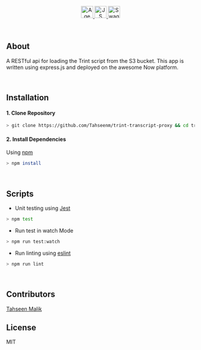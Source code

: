 <p align="center">
  <a href="http://forthebadge.com/badges/ages-12.svg">
    <img
      height="32"
      src="http://forthebadge.com/badges/ages-12.svg"
      alt="Age badge" >
  </a>

  <a href="http://forthebadge.com/badges/ages-12.svg">
    <img
      height="32"
      src="http://forthebadge.com/badges/uses-js.svg"
      alt="JS badge">
  </a>
  
  <a href="http://forthebadge.com/badges/ages-12.svg">
    <img
      height="32"
      src="http://forthebadge.com/badges/built-with-swag.svg"
      alt="Swag badge">
  </a>
</p><!-- ./REPO BADGES -->

<p>&nbsp;</p><!-- Spacing -->



## About
A RESTful api for loading the Trint script from the S3 bucket. This app is written using express.js and deployed on the awesome Now platform.

<p>&nbsp;</p><!-- Spacing -->


## Installation
#### 1. Clone Repository
```sh
> git clone https://github.com/Tahseenm/trint-transcript-proxy && cd trint-transcript-proxy
```

#### 2. Install Dependencies
Using [npm](https://www.npmjs.com/)
```sh
> npm install
```

<p>&nbsp;</p><!-- Spacing -->


## Scripts
- Unit testing using [Jest](https://facebook.github.io/jest/)
```sh
> npm test
```

- Run test in watch Mode
```sh
> npm run test:watch
```

- Run linting using [eslint](eslint.org)
```sh
> npm run lint
```

<p>&nbsp;</p><!-- Spacing -->


## Contributors
[Tahseen Malik](https://tahseenmalik.com)


## License
MIT